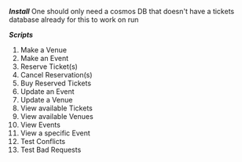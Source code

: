 ***Install***
One should only need a cosmos DB that doesn't have a tickets database already for this to work on run

***Scripts***
1. Make a Venue
2. Make an Event
3. Reserve Ticket(s)
4. Cancel Reservation(s)
5. Buy Reserved Tickets
6. Update an Event
7. Update a Venue
8. View available Tickets
9. View available Venues
10. View Events
11. View a specific Event
12. Test Conflicts
13. Test Bad Requests
